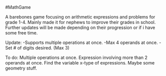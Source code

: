 #MathGame 

A barebones game focusing on arithmetic expressions and problems for grade 1-4. Mainly made it for nephews to improve their grades in school.
Further updates will be made depending on their progression or if i have some free time.

Update: 
    -Supports multiple operations at once.
    -Max 4 operands at once.
    -Set # of digits desired. (Max 3)

To do:
Multiple operations at once.
Expression involving more than 2 operands at once.
Find the variable x-type of expressions.
Maybe some geometry stuff.
